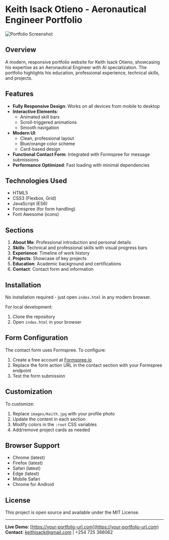 # Keith Isack Otieno - Aeronautical Engineer Portfolio

![Portfolio Screenshot](https://images.unsplash.com/photo-1556388158-158ea5ccacbd?ixlib=rb-4.0.3&ixid=M3wxMjA3fDB8MHxwaG90by1wYWdlfHx8fGVufDB8fHx8fA%3D%3D&auto=format&fit=crop&w=1170&q=80)

## Overview
A modern, responsive portfolio website for Keith Isack Otieno, showcasing his expertise as an Aeronautical Engineer with AI specialization. The portfolio highlights his education, professional experience, technical skills, and projects.

## Features
- **Fully Responsive Design**: Works on all devices from mobile to desktop
- **Interactive Elements**: 
  - Animated skill bars
  - Scroll-triggered animations
  - Smooth navigation
- **Modern UI**: 
  - Clean, professional layout
  - Blue/orange color scheme
  - Card-based design
- **Functional Contact Form**: Integrated with Formspree for message submissions
- **Performance Optimized**: Fast loading with minimal dependencies

## Technologies Used
- HTML5
- CSS3 (Flexbox, Grid)
- JavaScript (ES6)
- Formspree (for form handling)
- Font Awesome (icons)

## Sections
1. **About Me**: Professional introduction and personal details
2. **Skills**: Technical and professional skills with visual progress bars
3. **Experience**: Timeline of work history
4. **Projects**: Showcase of key projects
5. **Education**: Academic background and certifications
6. **Contact**: Contact form and information

## Installation
No installation required - just open `index.html` in any modern browser.

For local development:
1. Clone the repository
2. Open `index.html` in your browser

## Form Configuration
The contact form uses Formspree. To configure:
1. Create a free account at [Formspree.io](https://formspree.io)
2. Replace the form action URL in the contact section with your Formspree endpoint
3. Test the form submission

## Customization
To customize:
1. Replace `images/Keith.jpg` with your profile photo
2. Update the content in each section
3. Modify colors in the `:root` CSS variables
4. Add/remove project cards as needed

## Browser Support
- Chrome (latest)
- Firefox (latest)
- Safari (latest)
- Edge (latest)
- Mobile Safari
- Chrome for Android

## License
This project is open source and available under the MIT License.

---

**Live Demo**: [https://your-portfolio-url.com](https://your-portfolio-url.com)  
**Contact**: keithisack@gmail.com | +254 725 366062